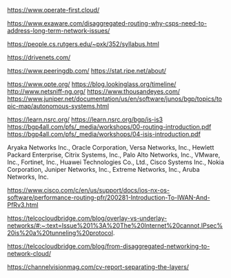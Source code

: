 https://www.operate-first.cloud/

https://www.exaware.com/disaggregated-routing-why-csps-need-to-address-long-term-network-issues/

https://people.cs.rutgers.edu/~pxk/352/syllabus.html

https://drivenets.com/

https://www.peeringdb.com/
https://stat.ripe.net/about/


https://www.opte.org/
https://blog.lookinglass.org/timeline/
http://www.netsniff-ng.org/
https://www.thousandeyes.com/
https://www.juniper.net/documentation/us/en/software/junos/bgp/topics/topic-map/autonomous-systems.html


https://learn.nsrc.org/
https://learn.nsrc.org/bgp/is-is3
https://bgp4all.com/pfs/_media/workshops/00-routing-introduction.pdf
https://bgp4all.com/pfs/_media/workshops/04-isis-introduction.pdf

Aryaka Networks Inc., 
Oracle Corporation, 
Versa Networks, Inc., 
Hewlett Packard Enterprise, 
Citrix Systems, Inc., 
Palo Alto Networks, Inc., 
VMware, Inc., 
Fortinet, Inc., 
Huawei Technologies Co., Ltd., 
Cisco Systems Inc., 
Nokia Corporation, 
Juniper Networks, Inc., 
Extreme Networks, Inc., 
Aruba Networks, Inc.


https://www.cisco.com/c/en/us/support/docs/ios-nx-os-software/performance-routing-pfr/200281-Introduction-To-IWAN-And-PfRv3.html

https://telcocloudbridge.com/blog/overlay-vs-underlay-networks/#:~:text=Issue%201%3A%20The%20Internet%20cannot,IPsec%20is%20a%20tunneling%20protocol.

https://telcocloudbridge.com/blog/from-disaggregated-networking-to-network-cloud/

https://channelvisionmag.com/cv-report-separating-the-layers/